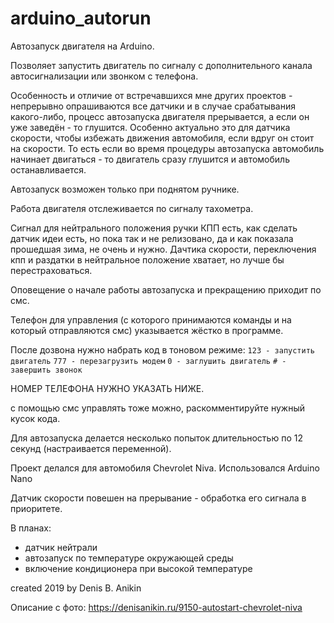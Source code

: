 # arduino_autorun
Автозапуск двигателя на Arduino.
  
Позволяет запустить двигатель по сигналу с дополнительного канала автосигнализации или звонком с телефона.

Особенность и отличие от встречавшихся мне других проектов - непрерывно опрашиваются все датчики
и в случае срабатывания какого-либо, процесс автозапуска двигателя прерывается, а если он уже заведён - то глушится.
Особенно актуально это для датчика скорости, чтобы избежать движения автомобиля, если вдруг он стоит на скорости.
То есть если во время процедуры автозапуска автомобиль начинает двигаться - то двигатель сразу глушится и автомобиль останавливается.

Автозапуск возможен только при поднятом ручнике.

Работа двигателя отслеживается по сигналу тахометра.

Сигнал для нейтрального положения ручки КПП есть, как сделать датчик идеи есть, но пока так и не релизовано, да и как показала прошедшая зима, не очень и нужно.
Дачтика скорости, переключения кпп и раздатки в нейтральное положение хватает, но лучше бы перестраховаться.

Оповещение о начале работы автозапуска и прекращению приходит по смс.

Телефон для управления (с которого принимаются команды и на который отправляются смс) указывается жёстко в программе.

После дозвона нужно набрать код в тоновом режиме:
`123 - запустить двигатель`
`777 - перезагрузить модем`
`0 - заглушить двигатель`
`# - завершить звонок`

НОМЕР ТЕЛЕФОНА НУЖНО УКАЗАТЬ НИЖЕ.

с помощью смс управлять тоже можно, раскомментируйте нужный кусок кода.

Для автозапуска делается несколько попыток длительностью по 12 секунд (настраивается переменной).

Проект делался для автомобиля Chevrolet Niva.
Использовался Arduino Nano 

Датчик скорости повешен на прерывание - обработка его сигнала в приоритете.

В планах: 
- датчик  нейтрали
- автозапуск по температуре окружающей среды
- включение кондиционера при высокой температуре

created 2019
by Denis B. Anikin

Описание с фото: https://denisanikin.ru/9150-autostart-chevrolet-niva
